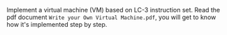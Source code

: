 Implement a virtual machine (VM) based on LC-3 instruction set.
Read the pdf document `Write your Own Virtual Machine.pdf`, you will get to know how it's implemented step by step.
